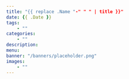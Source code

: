 ```yaml
---
title: "{{ replace .Name "-" " " | title }}"
date: {{ .Date }}
tags:
    - ""
categories:
    - ""
description:
menu: 
banner: "/banners/placeholder.png"
images:
    - ""
---
```


<!--more-->

